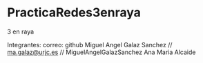 # PracticaRedes3enraya

3 en raya

Integrantes:                    correo:                github
Miguel Angel Galaz Sanchez // ma.galaz@urjc.es // MiguelAngelGalazSanchez
Ana Maria Alcaide

